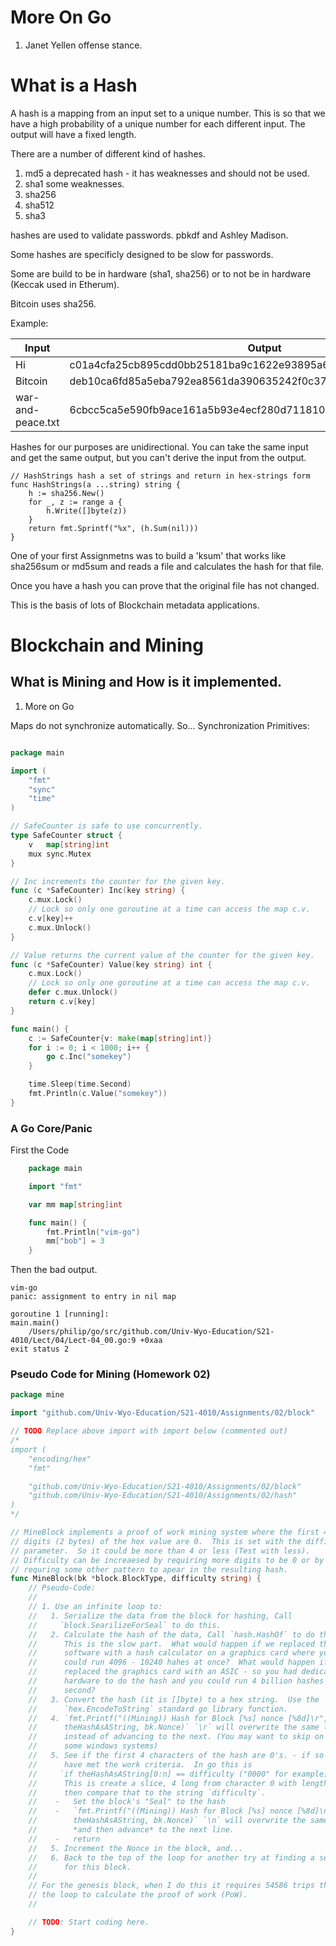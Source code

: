 


<style>
.pagebreak { page-break-before: always; }
.half { height: 200px; }
</style>








More On Go 
====================

1. Janet Yellen offense stance.



What is a Hash
====================================================

A hash is a mapping from an input set to a unique number.
This is so that we have a high probability of a unique number for each different input.
The output will have a fixed length.


There are a number of different kind of hashes.

1. md5 a deprecated hash - it has weaknesses and should not be used.
2. sha1 some weaknesses.
3. sha256 
3. sha512 
3. sha3

hashes are used to validate passwords.  pbkdf and Ashley Madison.

Some hashes are specificly designed to be slow for passwords.

Some are build to be in hardware (sha1, sha256) or to not be in
hardware (Keccak used in Etherum).
 
Bitcoin uses sha256.

Example:

| Input             | Output                                                            |
|-------------------|-------------------------------------------------------------------|
| Hi                | c01a4cfa25cb895cdd0bb25181ba9c1622e93895a6de6f533a7299f70d6b0cfb  |
| Bitcoin           | deb10ca6fd85a5eba792ea8561da390635242f0c37c376f8eb7d7859adbffca9  |
| war-and-peace.txt | 6cbcc5ca5e590fb9ace161a5b93e4ecf280d7118104be0d63b686c004cfa70ae  |


Hashes for our purposes are unidirectional.  You can take the same input and get the same output, but you can't derive the input from the output.


```
// HashStrings hash a set of strings and return in hex-strings form
func HashStrings(a ...string) string {
	h := sha256.New()
	for _, z := range a {
		h.Write([]byte(z))
	}
	return fmt.Sprintf("%x", (h.Sum(nil)))
}
```

One of your first Assignmetns was to build a 'ksum' that works like sha256sum or md5sum and reads a file and calculates the hash for that file.

Once you have a hash you can prove that the original file has not changed.

This is the basis of lots of Blockchain metadata applications.



Blockchain and Mining
====================================================


What is Mining and How is it implemented.
-----

1. More on Go

Maps do not synchronize automatically.
So... Synchronization Primitives:

```Go

package main

import (
	"fmt"
	"sync"
	"time"
)

// SafeCounter is safe to use concurrently.
type SafeCounter struct {
	v   map[string]int
	mux sync.Mutex
}

// Inc increments the counter for the given key.
func (c *SafeCounter) Inc(key string) {
	c.mux.Lock()
	// Lock so only one goroutine at a time can access the map c.v.
	c.v[key]++
	c.mux.Unlock()
}

// Value returns the current value of the counter for the given key.
func (c *SafeCounter) Value(key string) int {
	c.mux.Lock()
	// Lock so only one goroutine at a time can access the map c.v.
	defer c.mux.Unlock()
	return c.v[key]
}

func main() {
	c := SafeCounter{v: make(map[string]int)}
	for i := 0; i < 1000; i++ {
		go c.Inc("somekey")
	}

	time.Sleep(time.Second)
	fmt.Println(c.Value("somekey"))
}


```

### A Go Core/Panic 

First the Code

```Go
	package main

	import "fmt"

	var mm map[string]int

	func main() {
		fmt.Println("vim-go")
		mm["bob"] = 3
	}

```

Then the bad output.


```
vim-go
panic: assignment to entry in nil map

goroutine 1 [running]:
main.main()
	/Users/philip/go/src/github.com/Univ-Wyo-Education/S21-4010/Lect/04/Lect-04_00.go:9 +0xaa
exit status 2

```

### Pseudo Code for Mining (Homework 02)


```Go
package mine

import "github.com/Univ-Wyo-Education/S21-4010/Assignments/02/block"

// TODO Replace above import with import below (commented out)
/*
import (
	"encoding/hex"
	"fmt"

	"github.com/Univ-Wyo-Education/S21-4010/Assignments/02/block"
	"github.com/Univ-Wyo-Education/S21-4010/Assignments/02/hash"
)
*/

// MineBlock implements a proof of work mining system where the first 4 
// digits (2 bytes) of the hex value are 0.  This is set with the difficulty
// parameter.  So it could be more than 4 or less (Test with less).
// Difficulty can be increaesed by requiring more digits to be 0 or by
// requring some other pattern to apear in the resulting hash.
func MineBlock(bk *block.BlockType, difficulty string) {
	// Pseudo-Code:
	//
	// 1. Use an infinite loop to:
	//   1. Serialize the data from the block for hashing, Call 
	//     `block.SearilizeForSeal` to do this.
	//   2. Calculate the hash of the data, Call `hash.HashOf` to do this.
	//      This is the slow part.  What would happen if we replaced the
	//      software with a hash calculator on a graphics card where you
	//      could run 4096 - 10240 hahes at once?  What would happen if we
	//      replaced the graphics card with an ASIC - so you had dedicated
	//		hardware to do the hash and you could run 4 billion hashes a
	//      second?
	//   3. Convert the hash (it is []byte) to a hex string.  Use the
	//      `hex.EncodeToString` standard go library function.
	//   4. `fmt.Printf("((Mining)) Hash for Block [%s] nonce [%8d]\r",
	//      theHashAsAString, bk.Nonce)` `\r` will overwrite the same line
	//      instead of advancing to the next. (You may want to skip on
	//      some windows systems)
	//   5. See if the first 4 characters of the hash are 0's. - if so we
	//      have met the work criteria.  In go this is
	//     `if theHashAsAString[0:n] == difficulty ("0000" for example) {`. 
	//      This is create a slice, 4 long from character 0 with length of 4,
	//      then compare that to the string `difficulty`.
	//    -   Set the block's "Seal" to the hash
	//    -   `fmt.Printf("((Mining)) Hash for Block [%s] nonce [%8d]\n",
	//        theHashAsAString, bk.Nonce)` `\n` will overwrite the same
	//        *and then advance* to the next line.
	//    -   return
	//   5. Increment the Nonce in the block, and...
	//   6. Back to the top of the loop for another try at finding a seal
	//      for this block.
	//
	// For the genesis block, when I do this it requires 54586 trips through
	// the loop to calculate the proof of work (PoW).
	//

	// TODO: Start coding here.
}

```


